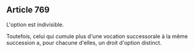 Article 769
----
L'option est indivisible.

Toutefois, celui qui cumule plus d'une vocation successorale à la même
succession a, pour chacune d'elles, un droit d'option distinct.
